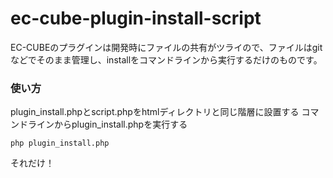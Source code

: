 # ec-cube-plugin-install-script #
EC-CUBEのプラグインは開発時にファイルの共有がツライので、ファイルはgitなどでそのまま管理し、installをコマンドラインから実行するだけのものです。


### 使い方 ###
plugin_install.phpとscript.phpをhtmlディレクトリと同じ階層に設置する
コマンドラインからplugin_install.phpを実行する

```
php plugin_install.php
```

それだけ！

